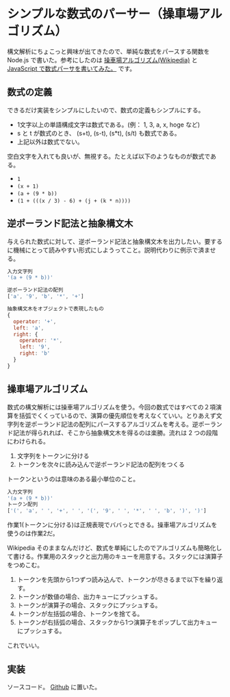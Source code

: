# シンプルな数式のパーサー（操車場アルゴリズム）

構文解析にちょこっと興味が出てきたので、単純な数式をパースする関数を Node.js で書いた。参考にしたのは [操車場アルゴリズム(Wikipedia)](https://ja.wikipedia.org/wiki/%E6%93%8D%E8%BB%8A%E5%A0%B4%E3%82%A2%E3%83%AB%E3%82%B4%E3%83%AA%E3%82%BA%E3%83%A0) と [JavaScript で数式パーサを書いてみた。](http://d.hatena.ne.jp/amachang/20070829/1188400850) です。

## 数式の定義

できるだけ実装をシンプルにしたいので、数式の定義もシンプルにする。

+ 1文字以上の単語構成文字は数式である。(例： 1, 3, a, x, hoge など)
+ s と t が数式のとき、 (s+t), (s-t), (s*t), (s/t) も数式である。
+ 上記以外は数式でない。

空白文字を入れても良いが、無視する。たとえば以下のようなものが数式である。

+ `1`
+ `(x + 1)`
+ `(a + (9 * b))`
+ `(1 + (((x / 3) - 6) + (j + (k * n))))`

## 逆ポーランド記法と抽象構文木

与えられた数式に対して、逆ポーランド記法と抽象構文木を出力したい。要するに機械にとって読みやすい形式にしようってこと。説明代わりに例示で済ませる。

```js
入力文字列
'(a + (9 * b))'

逆ポーランド記法の配列
['a', '9', 'b', '*', '+']

抽象構文木をオブジェクトで表現したもの
{
  operator: '+',
  left: 'a',
  right: {
    operator: '*',
    left: '9',
    right: 'b'
  }
}
```

## 操車場アルゴリズム

数式の構文解析には操車場アルゴリズムを使う。今回の数式ではすべての２項演算を括弧でくくっているので、演算の優先順位を考えなくていい。とりあえず文字列を逆ポーランド記法の配列にパースするアルゴリズムを考える。逆ポーランド記法が得られれば、そこから抽象構文木を得るのは楽勝。流れは 2 つの段階にわけられる。

1. 文字列をトークンに分ける
2. トークンを次々に読み込んで逆ポーランド記法の配列をつくる

トークンというのは意味のある最小単位のこと。

```js
入力文字列
'(a + (9 * b))'
トークン配列
['(', 'a', ' ', '+', ' ', '(', '9', ' ', '*', ' ', 'b', ')', ')']
```

作業1(トークンに分ける)は正規表現でババっとできる。操車場アルゴリズムを使うのは作業2だ。

Wikipedia そのままなんだけど、数式を単純にしたのでアルゴリズムも簡略化して書ける。作業用のスタックと出力用のキューを用意する。スタックには演算子をつめこむ。

1. トークンを先頭から1つずつ読み込んで、トークンが尽きるまで以下を繰り返す。
2. トークンが数値の場合、出力キューにプッシュする。
3. トークンが演算子の場合、スタックにプッシュする。
4. トークンが左括弧の場合、トークンを捨てる。
5. トークンが右括弧の場合、スタックから1つ演算子をポップして出力キューにプッシュする。

これでいい。

## 実装

ソースコード。 [Github](https://github.com/FujiHaruka/arithmetic-expression) に置いた。

<script src="http://gist-it.appspot.com/http://github.com/FujiHaruka/arithmetic-expression/blob/master/lib/arithmetic-exp-parser.js"></script>
